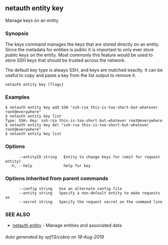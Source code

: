 ## netauth entity key

Manage keys on an entity

### Synopsis



The keys command manages the keys that are stored directly on an
entity.  Since the metadata for entities is public it is important to
only ever store *public* keys on the entity.  Most commonly this
feature would be used to store SSH keys that should be trusted across
the network.

The default key type is always SSH, and keys are matched exactly.  It
can be useful to copy and paste a key from the list output to remove
it.

```
netauth entity key [flags]
```

### Examples

```
$ netauth entity key add SSH "ssh-rsa this-is-too-short-but-whatever root@everywhere"
$ netauth entity key list
Type: SSH; Key: ssh-rsa this-is-too-short-but-whatever root@everywhere
$ netauth entity key del "ssh-rsa this-is-too-short-but-whatever root@everywhere"
$ netauth entity key list

```

### Options

```
      --entityID string   Entity to change keys for (omit for request entity)
  -h, --help              help for key
```

### Options inherited from parent commands

```
      --config string   Use an alternate config file
      --entity string   Specify a non-default entity to make requests as
      --secret string   Specify the request secret on the command line
```

### SEE ALSO

* [netauth entity](netauth_entity.md)	 - Manage entities and associated data

###### Auto generated by spf13/cobra on 18-Aug-2019
